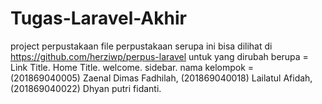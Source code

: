 # Tugas-Laravel-Akhir
project perpustakaan
file perpustakaan serupa ini bisa dilihat di https://github.com/herziwp/perpus-laravel
untuk yang dirubah berupa = Link Title. Home Title. welcome. sidebar.
nama kelompok = (201869040005) Zaenal Dimas Fadhilah, (201869040018) Lailatul Afidah, (201869040022) Dhyan putri fidanti.
